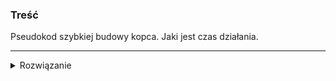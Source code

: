 ### Treść
Pseudokod szybkiej budowy kopca. Jaki jest czas działania.

------
<details><summary>Rozwiązanie</summary>
<p>

